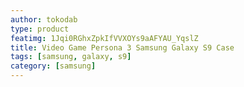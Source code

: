 ```yaml
---
author: tokodab
type: product
featimg: 1Jqi0RGhxZpkIfVVXOYs9aAFYAU_YqslZ
title: Video Game Persona 3 Samsung Galaxy S9 Case
tags: [samsung, galaxy, s9]
category: [samsung]
---
```


